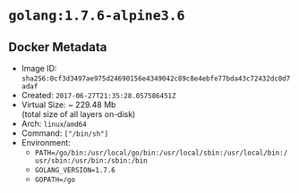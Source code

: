 # `golang:1.7.6-alpine3.6`

## Docker Metadata

- Image ID: `sha256:0cf3d3497ae975d24690156e4349042c89c8e4ebfe77bda43c72432dc0d7adaf`
- Created: `2017-06-27T21:35:28.057586451Z`
- Virtual Size: ~ 229.48 Mb  
  (total size of all layers on-disk)
- Arch: `linux`/`amd64`
- Command: `["/bin/sh"]`
- Environment:
  - `PATH=/go/bin:/usr/local/go/bin:/usr/local/sbin:/usr/local/bin:/usr/sbin:/usr/bin:/sbin:/bin`
  - `GOLANG_VERSION=1.7.6`
  - `GOPATH=/go`
